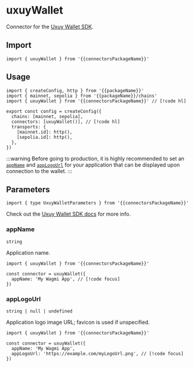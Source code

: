 <!-- <script setup>
const packageName = 'wagmi'
const connectorsPackageName = 'wagmi/connectors'
</script> -->

# uxuyWallet

Connector for the [Uxuy Wallet SDK](https://docs.uxuy.com/uxuy-connect/guide/).

## Import

```ts-vue
import { uxuyWallet } from '{{connectorsPackageName}}'
```

## Usage

```ts-vue
import { createConfig, http } from '{{packageName}}'
import { mainnet, sepolia } from '{{packageName}}/chains'
import { uxuyWallet } from '{{connectorsPackageName}}' // [!code hl]

export const config = createConfig({
  chains: [mainnet, sepolia],
  connectors: [uxuyWallet()], // [!code hl]
  transports: {
    [mainnet.id]: http(),
    [sepolia.id]: http(),
  },
})
```

:::warning
Before going to production, it is highly recommended to set an [`appName`](#appname) and [`appLogoUrl`](#applogourl) for your application that can be displayed upon connection to the wallet.
:::

## Parameters

```ts-vue
import { type UxuyWalletParameters } from '{{connectorsPackageName}}'
```

Check out the [Uxuy Wallet SDK docs](https://docs.uxuy.com/uxuy-connect/guide/) for more info.

### appName

`string`

Application name.

```ts-vue
import { uxuyWallet } from '{{connectorsPackageName}}'

const connector = uxuyWallet({
  appName: 'My Wagmi App', // [!code focus]
})
```

### appLogoUrl

`string | null | undefined`

Application logo image URL; favicon is used if unspecified.

```ts-vue
import { uxuyWallet } from '{{connectorsPackageName}}'

const connector = uxuyWallet({
  appName: 'My Wagmi App',
  appLogoUrl: 'https://example.com/myLogoUrl.png', // [!code focus]
})
```
